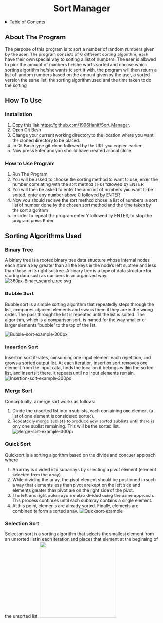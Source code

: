 <h1 align ="center">Sort Manager</h1>

<!-- TABLE OF CONTENTS -->
<details>
  <summary>Table of Contents</summary>
  <ol>
    <li><a href="#about-the-program">About The Program</a></li>
    <li><a href="#how-to-use">How to Use</a></li>
    <li><a href="#sorting-algorithms-used">Sorting Algorithms Used</a>
      <ul>
        <li><a href="#binary-tree">Binary Tree</a></li>
        <li><a href="#bubble-sort">Bubble Sort</a></li>
        <li><a href="#instertion-sort">Insertion Sort</a></li>
        <li><a href="#merge-sort">Merge Sort</a></li>
        <li><a href="#quick-sort">Quick Sort</a></li>
        <li><a href="#selection-sort">Selection Sort</a></li>
      </ul>
    </li>
  </ol>
</details>


## About The Program

The purpose of this program is to sort a number of random numbers given by the user. The program consists of 6 different sorting algorithm, each have their own special way to sorting a list of numbers. The user is allowed to pick the amount of numbers he/she wants sorted and choose which sorting algorithm he/she wants to sort it with, the program will then return a list of random numbers based on the amount given by the user, a sorted version the same list, the sorting algorithm used and the time taken to do the sorting

## How To Use 

### Installation

1. Copy this link https://github.com/1996Hanif/Sort_Manager.
2. Open Git Bash
3. Change your current working directory to the location where you want the cloned directory to be placed.
4. In Git Bash type git clone followed by the URL you copied earlier.
5. Now press Enter and you should have created a local clone.

### How to Use Program

1. Run The Program
2. You will be asked to choose the sorting method to want to use, enter the number correlating with the sort method (1-6) followed by ENTER
3. You will then be asked to enter the amount of numbers you want to be sorted, enter any number above 0 followed by ENTER
4. Now you should recieve the sort method chose, a list of numbers, a sort list of number done by the chosen sort method and the time taken by the sort algorithm
5. In order to repeat the program enter Y followed by ENTER, to stop the program press Enter

## Sorting Algorithms Used

### Binary Tree

A binary tree is a rooted binary tree data structure whose internal nodes each store a key greater than all the keys in the node’s left subtree and less than those in its right subtree. A binary tree is a type of data structure for storing data such as numbers in an organized way.
![360px-Binary_search_tree svg](https://user-images.githubusercontent.com/15141836/146362515-c9443794-c375-484e-9c37-89db8fce755a.png)

### Bubble Sort
Bubble sort is a simple sorting algorithm that repeatedly steps through the list, compares adjacent elements and swaps them if they are in the wrong order. The pass through the list is repeated until the list is sorted. The algorithm, which is a comparison sort, is named for the way smaller or larger elements "bubble" to the top of the list.

![Bubble-sort-example-300px](https://user-images.githubusercontent.com/15141836/146362904-ec3d839c-6734-4579-81db-aa46edb6e090.gif)

### Insertion Sort
Insertion sort iterates, consuming one input element each repetition, and grows a sorted output list. At each iteration, insertion sort removes one element from the input data, finds the location it belongs within the sorted list, and inserts it there. It repeats until no input elements remain.
![Insertion-sort-example-300px](https://user-images.githubusercontent.com/15141836/146363550-87dcbb5a-2953-426e-887a-d5964b55f57b.gif)

### Merge Sort
Conceptually, a merge sort works as follows:
1. Divide the unsorted list into n sublists, each containing one element (a list of one element is considered sorted).
2. Repeatedly merge sublists to produce new sorted sublists until there is only one sublist remaining. This will be the sorted list.
![Merge-sort-example-300px](https://user-images.githubusercontent.com/15141836/146363814-6738bbab-3561-42b8-8680-2fcfb3f61c48.gif)

### Quick Sort
Quicksort is a sorting algorithm based on the divide and conquer approach where
1. An array is divided into subarrays by selecting a pivot element (element selected from the array).
2. While dividing the array, the pivot element should be positioned in such a way that elements less than pivot are kept on the left side and elements greater than pivot are on the right side of the pivot.
3. The left and right subarrays are also divided using the same approach. This process continues until each subarray contains a single element.
4. At this point, elements are already sorted. Finally, elements are combined to form a sorted array.
![Quicksort-example](https://user-images.githubusercontent.com/15141836/146364671-e0596e48-3647-4b92-a1f3-6e33f2c98432.gif)

### Selection Sort
Selection sort is a sorting algorithm that selects the smallest element from an unsorted list in each iteration and places that element at the beginning of the unsorted list.
<img src="https://user-images.githubusercontent.com/15141836/146365047-1f03b1e7-54a4-41e6-9811-123296817858.gif " width="250">
